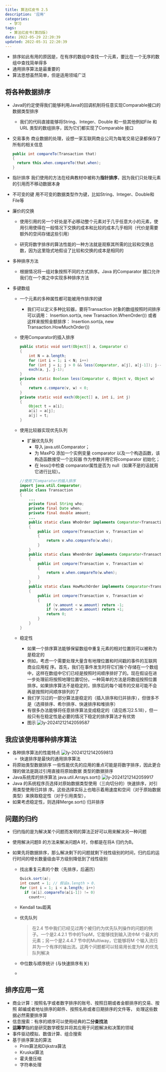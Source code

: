 ```yaml
---
title: 算法红皮书 2.5
description: '应用'
categories:
  - 学习
tags:
  - 算法红皮书(第四版)
date: 2022-05-29 22:20:39
updated: 2022-05-31 22:20:39
---
```


- 排序如此有用的原因是，在有序的数组中查找一个元素，要比在一个无序的数组中查找简单得多
- 通用排序算法是最重要的
- 算法思想虽然简单，但是适用领域广泛

## 将各种数据排序

- Java的约定使得我们能够利用Java的回调机制将任意实现Comparable接口的数据类型排序

  - 我们的代码直接能够将String、Integer、Double 和一些其他例如File 和URL 类型的数组排序，因为它们都实现了Comparable 接口

- 交易事务
  商业数据的处理，设想一家互联网商业公司为每笔交易记录都保存了所有的相关信息

  ```java
  public int compareTo(Transaction that)
  {
  	return this.when.compareTo(that.when);
  }
  ```

- 指针排序
  我们使用的方法在经典教材中被称为**指针排序**，因为我们只处理元素的引用而不移动数据本身

- 不可变的键
  用不可变的数据类型作为键，比如String、Integer、Double和File等

- 廉价的交换

  - 使用引用的另一个好处是不必移动整个元素对于几乎任意大小的元素，使用引用使得在一般情况下交换的成本和比较的成本几乎相同（代价是需要额外的空间存储这些引用）

  - 研究将数字排序的算法性能的一种方法就是观察其所需的比较和交换总数，因为这里隐式地假设了比较和交换的成本是相同的

- 多种排序方法

  - 根据情况将一组对象按照不同的方式排序。Java 的Comparator 接口允许我们在一个类之中实现多种排序方法

- 多键数组

  - 一个元素的多种属性都可能被用作排序的键

    - 我们可以定义多种比较器，要将Transaction 对象的数组按照时间排序可以调用：
      Insertion.sort(a, new Transaction.WhenOrder())
      或者这样来按照金额排序：
      Insertion.sort(a, new Transaction.HowMuchOrder())

  - 使用Comparator的插入排序

    ```java
    public static void sort(Object[] a, Comparator c)
    {
    	int N = a.length;
    	for (int i = 1; i < N; i++)
    	for (int j = i; j > 0 && less(Comparator, a[j], a[j-1]); j--)
    	exch(a, j, j-1);
    }
    private static Boolean less(Comparator c, Object v, Object w)
    {
    	return c.compare(v, w) < 0;
    }
    private static void exch(Object[] a, int i, int j)
    {
    	Object t = a[i];
    	a[i] = a[j];
    	a[j] = t;
    }
    ```

  - 使用比较器实现优先队列

    - 扩展优先队列
      - 导入 java.util.Comparator；
      - 为 MaxPQ 添加一个实例变量 comparator 以及一个构造函数，该构造函数接受一个比较器
        作为参数并用它将comparator 初始化；
      -  在 less()中检查 comparator属性是否为 null（如果不是的话就用它进行比较）。

    ```java
    //使用了Comparator的插入排序
    import java.util.Comparator;
    public class Transaction
    {
    	...
    	private final String who;
    	private final Date when;
    	private final double amount;
    	...
    	public static class WhoOrder implements Comparator<Transaction>
    	{
    		public int compare(Transaction v, Transaction w)
    		{
    			return v.who.compareTo(w.who);
    		}
    	}
    	public static class WhenOrder implements Comparator<Transaction>
    	{
    		public int compare(Transaction v, Transaction w)
    		{
    			return v.when.compareTo(w.when);
    		}
    	}
    	public static class HowMuchOrder implements Comparator<Transaction>
    	{
    		public int compare(Transaction v, Transaction w)
    		{
    			if (v.amount < w.amount) return -1;
    			if (v.amount > w.amount) return +1;
    			return 0;
    		}
    	}
    }
    
    ```

  - 稳定性

    - 如果一个排序算法能够保留数组中重复元素的相对位置则可以被称为是稳定的
    - 例如，考虑一个需要处理大量含有地理位置和时间戳的事件的互联网商业应用程
      序。首先，我们在事件发生时将它们挨个存储在一个数组中，这样在数组中它们已经是按照时间顺序排好了的。现在假设在进一步处理前将按照地理位置切分。一种简单的方法是将数组按照位置排序。如果排序算法不是稳定的，排序后的每个城市的交易可能不会再是按照时间顺序排列的了
    - 我们学习过的一部分算法是稳定的（插入排序和归并排序），但很多不是（选择排序、希尔排序、快速排序和堆排序）
    - 有很多办法能够将任意排序算法变成稳定的（请见练习2.5.18），但一般只有在稳定性是必要的情况下稳定的排序算法才有优势
    - 图示
      ![ly-20241212142059587](img/ly-20241212142059587.png)

## 我应该使用哪种排序算法

- 各种排序算法的性能特点
  ![ly-20241212142059813](img/ly-20241212142059813.png)
  - 快速排序是最快的通用排序算法
- 将原始类型数据排序
  一些性能优先的应用的重点可能是将数字排序，因此更合理的做法是跳过引用直接将原始数据
  类型的数据排序
- Java系统库的排序算法 java.util.Arrays.sort()
  ![ly-20241212142059917](img/ly-20241212142059917.png)
- Java 的系统程序员选择对原始数据类型使用（三向切分的）快速排序，对引用类型使用归并排
  序。这些选择实际上也暗示着用速度和空间（对于原始数据类型）来换取稳定性（对于引用类型），
- 如果考虑稳定性，则选择Merge.sort() 归并排序

## 问题的归约

- 归约指的是为解决某个问题而发明的算法正好可以用来解决另一种问题

- 使用解决问题B 的方法来解决问题A 时，你都是在将A 归约为B。

- 如果先将数据排序，那么解决剩下的问题就剩下线性级别的时间，归约后的运行时间的增长数量级由平方级别降低到了线性级别

  - 找出重复元素的个数（先排序，后遍历）

    ```java
    Quick.sort(a);
    int count = 1; // 假设a.length > 0.
    for (int i = 1; i < a.length; i++)
      if (a[i].compareTo(a[i-1]) != 0)
        count++;
    ```

  - Kendall tau距离

  - 优先队列

    > 在2.4 节中我们已经见过两个被归约为优先队列操作的问题的例子。一个是2.4.2.1 节中的TopM，它能够找到输入流中M 个最大的元素；另一个是2.4.4.7 节中的Multiway，它能够将M 个输入流归并为一个有序的输出流。这两个问题都可以轻易用长度为M 的优先队列解决

  - 中位数与顺序统计 (与快速排序有关)

  - 

## 排序应用一览

- 商业计算：按照名字或者数字排序的账号、按照日期或者金额排序的交易、按照
  邮编或者地址排序的邮件、按照名称或者日期排序的文件等，
  处理这些数据必然需要排序算
- 信息搜索：有序的顺序可以使用经典的**二分查找法**
- **运筹学**指的是研究数学模型并将其应用于问题解决和决策的领域
- 事件驱动模拟、数值计算、组合搜索
- 基于排序算法的算法
  - Prim算法和Dijkstra算法
  - Kruskal算法
  - 霍夫曼压缩
  - 字符串处理
